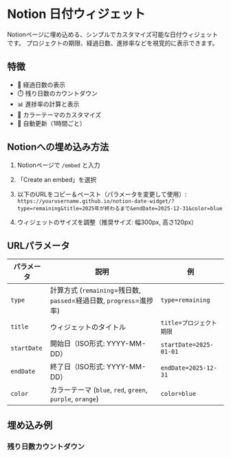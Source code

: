 # Notion 日付ウィジェット

Notionページに埋め込める、シンプルでカスタマイズ可能な日付ウィジェットです。
プロジェクトの期限、経過日数、進捗率などを視覚的に表示できます。

## 特徴

- 📅 経過日数の表示
- ⏱️ 残り日数のカウントダウン
- 📊 進捗率の計算と表示
- 🎨 カラーテーマのカスタマイズ
- 🔄 自動更新（1時間ごと）

## Notionへの埋め込み方法

1. Notionページで `/embed` と入力
2. 「Create an embed」を選択
3. 以下のURLをコピー＆ペースト（パラメータを変更して使用）:
`https://yourusername.github.io/notion-date-widget/?type=remaining&title=2025年が終わるまで&endDate=2025-12-31&color=blue`

4. ウィジェットのサイズを調整（推奨サイズ: 幅300px, 高さ120px）


## URLパラメータ

| パラメータ | 説明 | 例 |
|------------|------|-----|
| `type` | 計算方式 (`remaining`=残日数, `passed`=経過日数, `progress`=進捗率) | `type=remaining` |
| `title` | ウィジェットのタイトル | `title=プロジェクト期限` |
| `startDate` | 開始日（ISO形式: YYYY-MM-DD） | `startDate=2025-01-01` |
| `endDate` | 終了日（ISO形式: YYYY-MM-DD） | `endDate=2025-12-31` |
| `color` | カラーテーマ (`blue`, `red`, `green`, `purple`, `orange`) | `color=blue` |

## 埋め込み例

### 残り日数カウントダウン